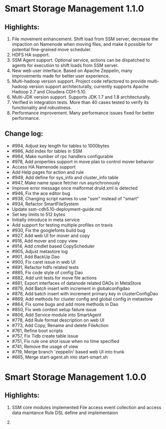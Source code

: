 Smart Storage Management 1.1.0
==================

Highlights:
------------------
1. File movement enhancement. Shift load from SSM server, decrease the impaction on Namenode when moving files, and make it possible for potential fine-grained move scheduler.
2. HDFS HA support.
3. SSM Agent support. Optional service, actions can be dispatched to agents for execution to shift loads from SSM server.
4. New web user interface. Based on Apache Zeppelin, many improvements made for better user experience.
5. Multi-hadoop version support. Project code refactored to provide multi-hadoop version support architecturally, currently supports Apache Hadoop 2.7 and Cloudera CDH-5.10.
6. Multi-JDK version support. Supports JDK 1.7 and 1.8 architecturally.
7. Verified in integration tests. More than 40 cases tested to verify its functionality and robustness.
8. Performance improvement. Many performance issues fixed for better performance.

Change log:
------------------
- #994, Adjust key length for tables to 1000bytes
- #986, Add index for tables in SSM
- #984, Make number of rpc handlers configurable
- #978, Add properties support in move plan to control mover behavior
- Access HA Namenode support
- Add Help pages for action and rule
- #949, Add define for sys_info and cluster_info table
- #947, Make name space fetcher run asynchronously
- Improve error message once malformat druid.xml is detected
- #946, Fix the ace editor bug
- #938, Changing script names to use "ssm" instead of "smart"
- #934, Refactor SmartFileSystem
- Update ssm-cdh5.10-deployment-guide.md
- Set key limits to 512 bytes
- Initially introduce in meta service
- Add support for testing multiple profiles on travis
- #930, Fix the googlefonts build bug
- #927, Add web UI for mover and copy
- #916, Add mover and copy view
- #914, Add cmdlet based CopyScheduler
- #905, Adjust metastore log
- #901, Add BackUp Dao
- #900, Fix caret issue in web UI
- #891, Refactor hdfs related tests
- #885, Fix code style of config Dao
- #882, Add unit tests for move file actions
- #881, Export interfaces of datanode related DAOs in MetaStore
- #879, Add Batch insert with increment in globalconfigdao
- #878, Add batch insert with increment primary key in clusterConfigDao
- #869, Add methods for cluster config and global config in metastore
- #864, Fix some bugs and add more methods in Dao
- #850, Fix web context setup failure issue
- #806, Add Service module into SmartAgent
- #778, Add Rule format description on web UI
- #773, Add Copy, Rename and delete FileAction
- #761, Refine boot scripts
- #757, Fix Tidb create table issue
- #751, Fix rule one shot issue when no time specified
- #741, Remove the usage of view
- #719, Merge branch 'zeppelin' based web UI into trunk
- #665, Merge start-agent.sh into start-smart.sh

Smart Storage Management 1.0.0
==================
Highlights:
------------------
1. SSM core modules implemented
File access event collection and access data maintance
Rule DSL define and implementaion

2. 
